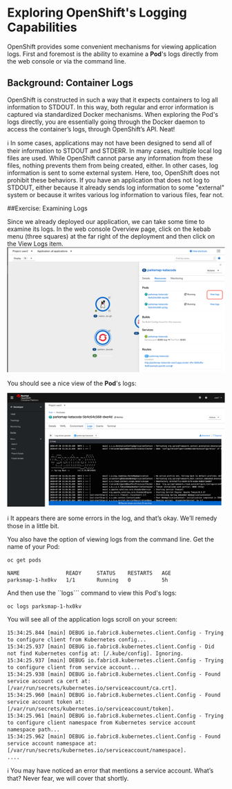 # Exploring OpenShift's Logging Capabilities

OpenShift provides some convenient mechanisms for viewing application logs. First and foremost is the ability to examine a **Pod**'s logs directly from the web console or via the command line.

## Background: Container Logs

OpenShift is constructed in such a way that it expects containers to log all information to STDOUT. In this way, both regular and error information is captured via standardized Docker mechanisms. When exploring the Pod's logs directly, you are essentially going through the Docker daemon to access the container’s logs, through OpenShift’s API. Neat!
	

:information_source: In some cases, applications may not have been designed to send all of their information to STDOUT and STDERR. In many cases, multiple local log files are used. While OpenShift cannot parse any information from these files, nothing prevents them from being created, either. In other cases, log information is sent to some external system. Here, too, OpenShift does not prohibit these behaviors. If you have an application that does not log to STDOUT, either because it already sends log information to some "external" system or because it writes various log information to various files, fear not.

##Exercise: Examining Logs

Since we already deployed our application, we can take some time to examine its logs. In the web console Overview page, click on the kebab menu (three squares) at the far right of the deployment and then click on the View Logs item.
![View Logs](https://github.com/bhandaru/nationalparks-labs/blob/master/images/LogsMenu.png)

You should see a nice view of the **Pod**'s logs:

![Application Logs](https://github.com/bhandaru/nationalparks-labs/blob/master/images/ViewLogs.png)

:information_source: It appears there are some errors in the log, and that’s okay. We’ll remedy those in a little bit.

You also have the option of viewing logs from the command line. Get the name of your Pod:

```
oc get pods
```
```
NAME               READY     STATUS    RESTARTS   AGE
parksmap-1-hx0kv   1/1       Running   0          5h
```

And then use the ``logs``` command to view this Pod's logs:

```
oc logs parksmap-1-hx0kv
```

You will see all of the application logs scroll on your screen:

```
15:34:25.844 [main] DEBUG io.fabric8.kubernetes.client.Config - Trying to configure client from Kubernetes config...
15:34:25.937 [main] DEBUG io.fabric8.kubernetes.client.Config - Did not find Kubernetes config at: [/.kube/config]. Ignoring.
15:34:25.937 [main] DEBUG io.fabric8.kubernetes.client.Config - Trying to configure client from service account...
15:34:25.938 [main] DEBUG io.fabric8.kubernetes.client.Config - Found service account ca cert at: [/var/run/secrets/kubernetes.io/serviceaccount/ca.crt].
15:34:25.960 [main] DEBUG io.fabric8.kubernetes.client.Config - Found service account token at: [/var/run/secrets/kubernetes.io/serviceaccount/token].
15:34:25.961 [main] DEBUG io.fabric8.kubernetes.client.Config - Trying to configure client namespace from Kubernetes service account namespace path...
15:34:25.962 [main] DEBUG io.fabric8.kubernetes.client.Config - Found service account namespace at: [/var/run/secrets/kubernetes.io/serviceaccount/namespace].
....
```
:information_source: You may have noticed an error that mentions a service account. What’s that? Never fear, we will cover that shortly.

<!--
## Exercise: Aggregated Pod Logs

:information_source: This section is only relevant if the aggregated logging capability is available in the OpenShift cluster, as this capability is optional.

When your application consists of only one **Pod** and it never fails, restarts, or has other issues, these ways to view logs may not be so bad. However in a scaled-out application where **Pods** may have restarted, been scaled up or down, or if you just want to get historical information, these mechanisms may be insufficient.

Fortunately, OpenShift provides an optional system for log aggregation that uses Elasticsearch, Fluentd, and Kibana (EFK).

In the OpenShift web console on the **Pod**'s logs page, at the right you will see a "View Archive" link. Go ahead and click it. If you do not see the "archive" link, ensure that you have at least two pods running. If you don’t, use the information you learned in a previous lab to scale up to two instances of the application. You will need to accept the SSL certificate.
View Logs
	

The previous link only appears on the page for the pod logs. If you want to access the Kibana interface at any time, you can do so by using the following URL:

https://kibana.apps.osevg.openshiftworkshop.com

Use the same credentials as with OpenShift

Clicking this link takes you to the Kibana web interface. This interface is secured with OpenShift’s role-based access controls, so you can only see logs for projects that you have access to.
Kibana Interface

The "View Archive" link that you clicked takes you to a default view with a specific search term pre-populated. Kibana will only show you logs where the pod name is parksmap-1-hx0kv and in the Project (namespace) userXY.
	In the following Kibana search(es), replace userXY with the project provided to you and the pod_name to match your pod.

kubernetes.pod_name:"parksmap-1-hx0kv" AND kubernetes.namespace_name:"userXY"

	

If your search returns no hits, try changing the time-picker in the top right-hand corner from the default "Last 15 miutes" to something else, like "The day so far" or "Last 1 hour"

If you want to see all the historical logs for this Project, simply remove the pod name reference and click the magnifying glass or press the enter key.
	In the following Kibana search(es), replace userXY with the project provided to you.

kubernetes.namespace_name:"userXY"

If you click the "x" in the column for the container name, and, in the left bar, click "add" for kubernetes.pod_name, you’ll then see your old Pod's logs, too. Remember, we scaled them down before coming here, so you can see how the log system is keeping a historical record.
Kibana Interface

Try the following search string ensuring that you use the correct name for your project:
	In the following Kibana search(es), replace userXY with the project provided to you.

kubernetes.namespace_name:"userXY" AND message:"Failure executing"
-->


